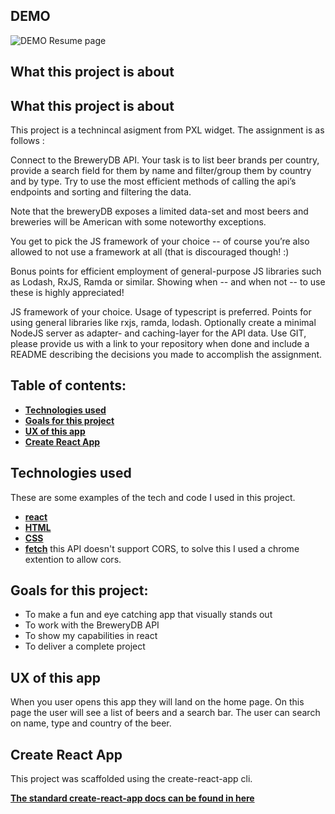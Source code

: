 ## DEMO

![DEMO Resume page](https://github.com/Lydia-coder/Brewery/blob/master/images/ezgif.com-video-to-gif.gif)

## What this project is about

## What this project is about

This project is a technincal asigment from PXL widget. The assignment is as follows :

Connect to the BreweryDB API. Your task is to list beer brands per country, provide a search field for them by name and filter/group them by country and by type. Try to use the most efficient methods of calling the api’s endpoints and sorting and filtering the data.

Note that the breweryDB exposes a limited data-set and most beers and breweries will be American with some noteworthy exceptions.

You get to pick the JS framework of your choice -- of course you’re also allowed to not use a framework at all (that is discouraged though! :)

Bonus points for efficient employment of general-purpose JS libraries such as Lodash, RxJS, Ramda or similar. Showing when -- and when not -- to use these is highly appreciated!

JS framework of your choice.
Usage of typescript is preferred.
Points for using general libraries like rxjs, ramda, lodash.
Optionally create a minimal NodeJS server as adapter- and caching-layer for the API data.
Use GIT, please provide us with a link to your repository when done and include a README describing the decisions you made to accomplish the assignment.

## Table of contents:

- **[Technologies used](#technologies-used)**
- **[Goals for this project](#goals-for-this-project)**
- **[UX of this app](#UX-of-app)**
- **[Create React App](Create-React-App)**

## Technologies used

These are some examples of the tech and code I used in this project.

- **[react](./src/components)**
- **[HTML](./public/index.html)**
- **[CSS](./src/index.css)**
- **[fetch](./src/components/Main.js)**
  this API doesn't support CORS, to solve this I used a chrome extention to allow cors.

## Goals for this project:

- To make a fun and eye catching app that visually stands out
- To work with the BreweryDB API
- To show my capabilities in react
- To deliver a complete project

## UX of this app

When you user opens this app they will land on the home page. On this page the user will see a list of beers and a search bar. The user can search on name, type and country of the beer.

## Create React App

This project was scaffolded using the create-react-app cli.

**[The standard create-react-app docs can be found in here](./create-react-app-docs.md)**
